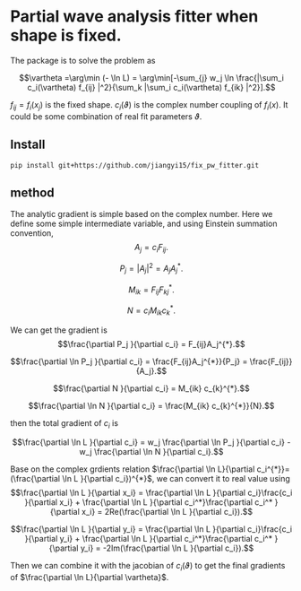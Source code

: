 Partial wave analysis fitter when shape is fixed.
=================================================

The package is to solve the problem as

$$\vartheta =\arg\min (- \ln L) = \arg\min[-\sum_{j} w_j \ln \frac{|\sum_i c_i(\vartheta) f_{ij} |^2}{\sum_k |\sum_i c_i(\vartheta) f_{ik} |^2}].$$

$f_{ij} = f_i(x_j)$ is the fixed shape. $c_i(\vartheta)$ is the complex number coupling of $f_{i}(x)$.
It could be some combination of real fit parameters $\vartheta$.

## Install

```
pip install git+https://github.com/jiangyi15/fix_pw_fitter.git
```


## method

The analytic gradient is simple based on the complex number.
Here we define some simple intermediate variable, and using Einstein summation convention,
$$A_j = c_i F_{ij}.$$

$$P_j = |A_j|^2 = A_j A_j^{*}.$$

$$M_{ik} = F_{ij} F_{kj}^{*}.$$

$$N = c_i M_{ik} c_k^{*}.$$

We can get the gradient is
$$\frac{\partial P_j }{\partial c_i} = F_{ij}A_j^{*}.$$

$$\frac{\partial \ln P_j }{\partial c_i} = \frac{F_{ij}A_j^{*}}{P_j} = \frac{F_{ij}}{A_j}.$$

$$\frac{\partial N }{\partial c_i} = M_{ik} c_{k}^{*}.$$

$$\frac{\partial \ln N }{\partial c_i} = \frac{M_{ik} c_{k}^{*}}{N}.$$

then the total gradient of $c_i$ is

$$\frac{\partial \ln L }{\partial c_i} = w_j \frac{\partial \ln P_j }{\partial c_i} - w_j \frac{\partial \ln N }{\partial c_i}.$$

Base on the complex grdients relation $\frac{\partial \ln L}{\partial c_i^{*}}=(\frac{\partial \ln L }{\partial c_i})^{*}$, we can convert it to real value using
$$\frac{\partial \ln L }{\partial x_i} = \frac{\partial \ln L }{\partial c_i}\frac{c_i }{\partial x_i} + \frac{\partial \ln L }{\partial c_i^*}\frac{\partial c_i^* }{\partial x_i} = 2Re(\frac{\partial \ln L }{\partial c_i}).$$

$$\frac{\partial \ln L }{\partial y_i} = \frac{\partial \ln L }{\partial c_i}\frac{c_i }{\partial y_i} + \frac{\partial \ln L }{\partial c_i^*}\frac{\partial c_i^* }{\partial y_i} = -2Im(\frac{\partial \ln L }{\partial c_i}).$$

Then we can combine it with the jacobian of $c_i(\vartheta)$ to get the final gradients of $\frac{\partial \ln L}{\partial \vartheta}$.
